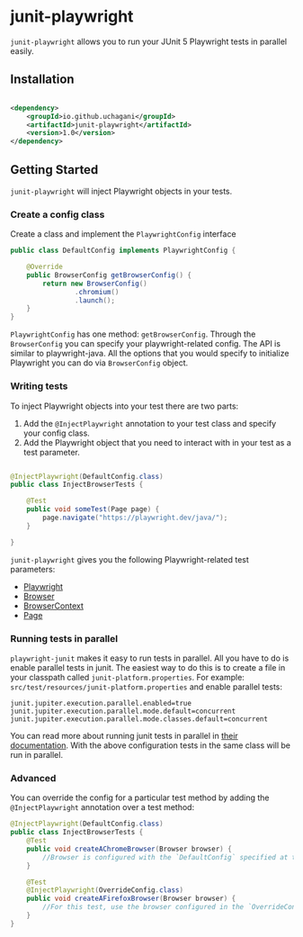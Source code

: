 # junit-playwright

`junit-playwright` allows you to run your JUnit 5 Playwright tests in parallel easily.

## Installation

```xml

<dependency>
    <groupId>io.github.uchagani</groupId>
    <artifactId>junit-playwright</artifactId>
    <version>1.0</version>
</dependency>
```

## Getting Started

`junit-playwright` will inject Playwright objects in your tests.

### Create a config class

Create a class and implement the `PlaywrightConfig` interface

```java
public class DefaultConfig implements PlaywrightConfig {

    @Override
    public BrowserConfig getBrowserConfig() {
        return new BrowserConfig()
                .chromium()
                .launch();
    }
}
```

`PlaywrightConfig` has one method: `getBrowserConfig`. Through the `BrowserConfig` you can specify your
playwright-related config. The API is similar to playwright-java. All the options that you would specify to initialize
Playwright you can do via `BrowserConfig` object.

### Writing tests

To inject Playwright objects into your test there are two parts:

1. Add the `@InjectPlaywright` annotation to your test class and specify your config class.
2. Add the Playwright object that you need to interact with in your test as a test parameter.

```java

@InjectPlaywright(DefaultConfig.class)
public class InjectBrowserTests {

    @Test
    public void someTest(Page page) {
        page.navigate("https://playwright.dev/java/");
    }

}
```

`junit-playwright` gives you the following Playwright-related test parameters:

* [Playwright](https://playwright.dev/java/docs/api/class-playwright)
* [Browser](https://playwright.dev/docs/api/class-browser)
* [BrowserContext](https://playwright.dev/java/docs/api/class-browsercontext)
* [Page](https://playwright.dev/java/docs/api/class-page)

### Running tests in parallel

`playwright-junit` makes it easy to run tests in parallel. All you have to do is enable parallel tests in junit. The
easiest way to do this is to create a file in your classpath called `junit-platform.properties`. For example:
`src/test/resources/junit-platform.properties` and enable parallel tests:

```properties
junit.jupiter.execution.parallel.enabled=true
junit.jupiter.execution.parallel.mode.default=concurrent
junit.jupiter.execution.parallel.mode.classes.default=concurrent
```

You can read more about running junit tests in parallel
in [their documentation](https://junit.org/junit5/docs/current/user-guide/#writing-tests-parallel-execution). With the
above configuration tests in the same class will be run in parallel.


### Advanced

You can override the config for a particular test method by adding the `@InjectPlaywright` annotation over a test method:



```java
@InjectPlaywright(DefaultConfig.class)
public class InjectBrowserTests {
    @Test
    public void createAChromeBrowser(Browser browser) {
        //Browser is configured with the `DefaultConfig` specified at the class level
    }

    @Test
    @InjectPlaywright(OverrideConfig.class)
    public void createAFirefoxBrowser(Browser browser) {
        //For this test, use the browser configured in the `OverrideConfig` class
    }
}
```




